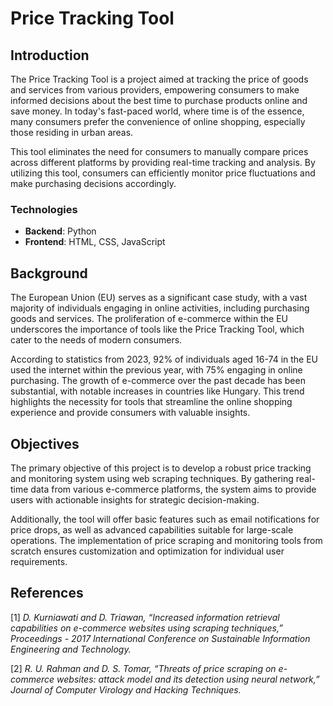 # Price Tracking Tool

## Introduction

The Price Tracking Tool is a project aimed at tracking the price of goods and services from various providers, empowering consumers to make informed decisions about the best time to purchase products online and save money. In today's fast-paced world, where time is of the essence, many consumers prefer the convenience of online shopping, especially those residing in urban areas.

This tool eliminates the need for consumers to manually compare prices across different platforms by providing real-time tracking and analysis. By utilizing this tool, consumers can efficiently monitor price fluctuations and make purchasing decisions accordingly.

### Technologies

- **Backend**: Python
- **Frontend**: HTML, CSS, JavaScript

## Background

The European Union (EU) serves as a significant case study, with a vast majority of individuals engaging in online activities, including purchasing goods and services. The proliferation of e-commerce within the EU underscores the importance of tools like the Price Tracking Tool, which cater to the needs of modern consumers.

According to statistics from 2023, 92% of individuals aged 16-74 in the EU used the internet within the previous year, with 75% engaging in online purchasing. The growth of e-commerce over the past decade has been substantial, with notable increases in countries like Hungary. This trend highlights the necessity for tools that streamline the online shopping experience and provide consumers with valuable insights.

## Objectives

The primary objective of this project is to develop a robust price tracking and monitoring system using web scraping techniques. By gathering real-time data from various e-commerce platforms, the system aims to provide users with actionable insights for strategic decision-making.

Additionally, the tool will offer basic features such as email notifications for price drops, as well as advanced capabilities suitable for large-scale operations. The implementation of price scraping and monitoring tools from scratch ensures customization and optimization for individual user requirements.

## References

[1] *D. Kurniawati and D. Triawan, “Increased information retrieval capabilities on e-commerce websites using scraping techniques,” Proceedings - 2017 International Conference on Sustainable Information Engineering and Technology.*

[2]	*R. U. Rahman and D. S. Tomar, “Threats of price scraping on e-commerce websites: attack model and its detection using neural network,” Journal of Computer Virology and Hacking Techniques.*